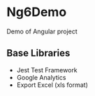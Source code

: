# Ng6Demo

Demo of Angular project 

## Base Libraries
  - Jest Test Framework
  - Google Analytics 
  - Export Excel (xls format)
